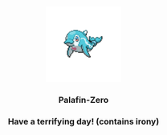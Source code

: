 <p align="center">
    <img src="https://raw.githubusercontent.com/PokeAPI/sprites/master/sprites/pokemon/964.png" width="150" height="150">
</p>
<h3 align="center"> <b>Palafin-Zero</b></h3>
<h3 align="center">Have a terrifying day! (contains irony)</h3>
